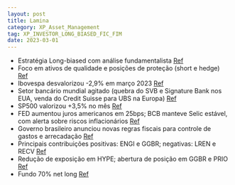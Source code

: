 ```yaml
---
layout: post
title: Lamina
category: XP_Asset_Management
tag: XP_INVESTOR_LONG_BIASED_FIC_FIM
date: 2023-03-01
---
```


- Estratégia Long-biased com análise fundamentalista
<a href="#" onclick="search_on_pdf('Março de 2023XP INVESTOR LONG BIASED FICFIMSobre o FundoEstratégia de ações Long-biased que busc')">Ref</a>
- Foco em ativos de qualidade e posições de proteção (short e hedge)
<a href="#" onclick="search_on_pdf('construir posições de proteção para a carteira através de posições short (vendidas) e operações de h')">Ref</a>
- Ibovespa desvalorizou -2,9% em março 2023
<a href="#" onclick="search_on_pdf('O Ibovespa fechou o terceiro mês de 2023 com uma desvalorização de -2,9%, nos 101k pontos. Março foi')">Ref</a>
- Setor bancário mundial agitado (quebra do SVB e Signature Bank nos EUA, venda do Credit Suisse para UBS na Europa)
<a href="#" onclick="search_on_pdf('O Ibovespa fechou o terceiro mês de 2023 com uma desvalorização de -2,9%, nos 101k pontos. Março foi')">Ref</a>
- SP500 valorizou +3,5% no mês
<a href="#" onclick="search_on_pdf('evitar um problema sistêmico. Apesar de toda tensão, o SP500 fechou o mês no territorio positivo, va')">Ref</a>
- FED aumentou juros americanos em 25bps; BCB manteve Selic estável, com alerta sobre riscos inflacionários
<a href="#" onclick="search_on_pdf('com o FED decidindo subir mais 25bps do juro americano e o BCB mantendo a taxa Selic estável, porém,')">Ref</a>
- Governo brasileiro anunciou novas regras fiscais para controle de gastos e arrecadação
<a href="#" onclick="search_on_pdf('existentes. No mercado local, o mês foi focado na agenda �scal. O governo anunciou novas regras para')">Ref</a>
- Principais contribuições positivas: ENGI e GGBR; negativas: LREN e RECV
<a href="#" onclick="search_on_pdf('controle de gastos e também de arrecadação. As principais contribuições positivas no mês foram as aç')">Ref</a>
- Redução de exposição em HYPE; abertura de posição em GGBR e PRIO
<a href="#" onclick="search_on_pdf('reduzimos exposição em HYPE e abrimos posição em GGBR e PRIO. O fundo ficou 70% netlong.Fundo x IPC')">Ref</a>
- Fundo 70% net long
<a href="#" onclick="search_on_pdf('reduzimos exposição em HYPE e abrimos posição em GGBR e PRIO. O fundo ficou 70% netlong.Fundo x IPC')">Ref</a>
